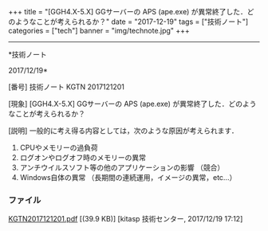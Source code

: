 ﻿+++
title = "[GGH4.X-5.X] GGサーバーの APS (ape.exe) が異常終了した．どのようなことが考えられるか？"
date = "2017-12-19"
tags = ["技術ノート"]
categories = ["tech"]
banner = "img/technote.jpg"
+++

-----------------------------------------------------------------------------------------------------------------------------

*技術ノート

2017/12/19*


[番号]
技術ノート KGTN 2017121201

[現象]
[GGH4.X-5.X] GGサーバーの APS (ape.exe)
が異常終了した．どのようなことが考えられるか？

[説明]
一般的に考え得る内容としては，次のような原因が考えられます．

1. CPUやメモリーの過負荷
2. ログオンやログオフ時のメモリーの異常
3. アンチウイルスソフト等の他のアプリケーションの影響 （競合）
4. Windows自体の異常 （長期間の連続運用，イメージの異常，etc...）


### ファイル

 
 


[KGTN2017121201.pdf](http://techreport.kitasp.net/attachments/download/3913/KGTN2017121201.pdf)
 [(39.9 KB)] [kitasp 技術センター, 2017/12/19
17:12]


 


 

